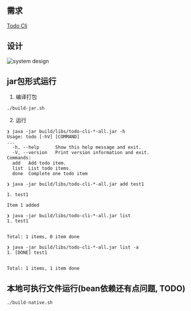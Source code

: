 ## 需求

[Todo Cli](https://time.geekbang.org/column/article/325594)


## 设计

![system design](http://www.plantuml.com/plantuml/proxy?cache=no&src=https://raw.github.com/robbietree8/todo-cli/master/assets/design.puml)


## jar包形式运行

1. 编译打包

```shell
./build-jar.sh
```
2. 运行

```
❯ java -jar build/libs/todo-cli-*-all.jar -h
Usage: todo [-hV] [COMMAND]
...
  -h, --help      Show this help message and exit.
  -V, --version   Print version information and exit.
Commands:
  add   Add todo item.
  list  List todo items.
  done  Complete one todo item

❯ java -jar build/libs/todo-cli-*-all.jar add test1

1. test1

Item 1 added

❯ java -jar build/libs/todo-cli-*-all.jar list
1. test1


Total: 1 items, 0 item done

❯ java -jar build/libs/todo-cli-*-all.jar list -a
1. [DONE] test1


Total: 1 items, 1 item done
```



## 本地可执行文件运行(bean依赖还有点问题, TODO)

```shell
./build-native.sh
```
